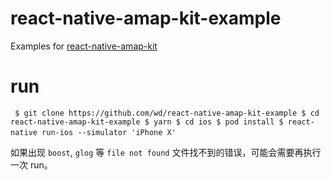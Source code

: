 # react-native-amap-kit-example

Examples for [react-native-amap-kit](https://github.com/wd/react-native-amap-kit)

# run

` ` `
$ git clone https://github.com/wd/react-native-amap-kit-example
$ cd react-native-amap-kit-example
$ yarn
$ cd ios
$ pod install
$ react-native run-ios --simulator 'iPhone X'
` ` `

如果出现 `boost`, `glog` 等 `file not found` 文件找不到的错误，可能会需要再执行一次 run。
